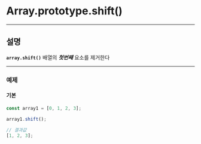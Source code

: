# Array.prototype.shift()

---

## 설명

**`array.shift()`**
배열의 **_첫번째_** 요소를 제거한다

---

### 예제

#### 기본

```javascript
const array1 = [0, 1, 2, 3];

array1.shift();

// 결과값
[1, 2, 3];
```
